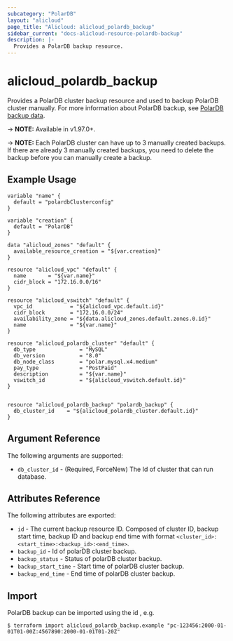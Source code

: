 ```yaml
---
subcategory: "PolarDB"
layout: "alicloud"
page_title: "Alicloud: alicloud_polardb_backup"
sidebar_current: "docs-alicloud-resource-polardb-backup"
description: |-
  Provides a PolarDB backup resource.
---
```


# alicloud\_polardb\_backup

Provides a PolarDB cluster backup resource and used to backup PolarDB cluster manually. For more information about PolarDB backup, see [PolarDB backup data](https://www.alibabacloud.com/help/doc-detail/72672.htm).

-> **NOTE:** Available in v1.97.0+.

-> **NOTE:** Each PolarDB cluster can have up to 3 manually created backups. If there are already 3 manually created backups, you need to delete the backup before you can manually create a backup.

## Example Usage

```
variable "name" {
  default = "polardbClusterconfig"
}

variable "creation" {
  default = "PolarDB"
}

data "alicloud_zones" "default" {
  available_resource_creation = "${var.creation}"
}

resource "alicloud_vpc" "default" {
  name       = "${var.name}"
  cidr_block = "172.16.0.0/16"
}

resource "alicloud_vswitch" "default" {
  vpc_id            = "${alicloud_vpc.default.id}"
  cidr_block        = "172.16.0.0/24"
  availability_zone = "${data.alicloud_zones.default.zones.0.id}"
  name              = "${var.name}"
}

resource "alicloud_polardb_cluster" "default" {
  db_type              = "MySQL"
  db_version           = "8.0"
  db_node_class        = "polar.mysql.x4.medium"
  pay_type             = "PostPaid"
  description          = "${var.name}"
  vswitch_id           = "${alicloud_vswitch.default.id}"
}


resource "alicloud_polardb_backup" "polardb_backup" {
  db_cluster_id    = "${alicloud_polardb_cluster.default.id}"
}
```

 
## Argument Reference

The following arguments are supported:

* `db_cluster_id` - (Required, ForceNew) The Id of cluster that can run database.

## Attributes Reference

The following attributes are exported:

* `id` - The current backup resource ID. Composed of cluster ID, backup start time, backup ID and backup end time with format `<cluster_id>:<start_time>:<backup_id>:<end_time>`.
* `backup_id` - Id of polarDB cluster backup.
* `backup_status` - Status of polarDB cluster backup.
* `backup_start_time` - Start time of polarDB cluster backup.
* `backup_end_time` - End time of polarDB cluster backup.

## Import

PolarDB backup can be imported using the id , e.g.

```
$ terraform import alicloud_polardb_backup.example "pc-123456:2000-01-01T01-00Z:4567890:2000-01-01T01-20Z"
```
